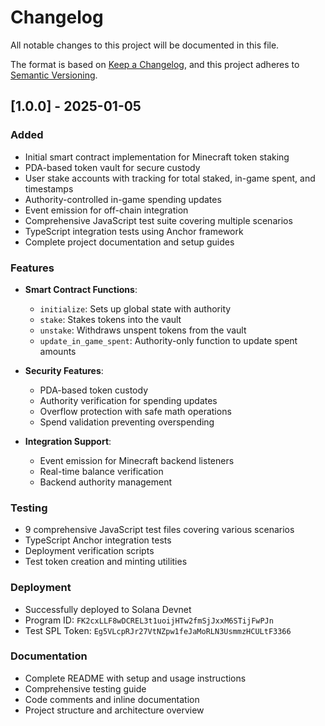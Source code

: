# Changelog

All notable changes to this project will be documented in this file.

The format is based on [Keep a Changelog](https://keepachangelog.com/en/1.0.0/),
and this project adheres to [Semantic Versioning](https://semver.org/spec/v2.0.0.html).

## [1.0.0] - 2025-01-05

### Added
- Initial smart contract implementation for Minecraft token staking
- PDA-based token vault for secure custody
- User stake accounts with tracking for total staked, in-game spent, and timestamps
- Authority-controlled in-game spending updates
- Event emission for off-chain integration
- Comprehensive JavaScript test suite covering multiple scenarios
- TypeScript integration tests using Anchor framework
- Complete project documentation and setup guides

### Features
- **Smart Contract Functions**:
  - `initialize`: Sets up global state with authority
  - `stake`: Stakes tokens into the vault
  - `unstake`: Withdraws unspent tokens from the vault  
  - `update_in_game_spent`: Authority-only function to update spent amounts

- **Security Features**:
  - PDA-based token custody
  - Authority verification for spending updates
  - Overflow protection with safe math operations
  - Spend validation preventing overspending

- **Integration Support**:
  - Event emission for Minecraft backend listeners
  - Real-time balance verification
  - Backend authority management

### Testing
- 9 comprehensive JavaScript test files covering various scenarios
- TypeScript Anchor integration tests
- Deployment verification scripts
- Test token creation and minting utilities

### Deployment
- Successfully deployed to Solana Devnet
- Program ID: `FK2cxLLF8wDCREL3t1uoijHTw2fmSjJxxM6STijFwPJn`
- Test SPL Token: `Eg5VLcpRJr27VtNZpw1feJaMoRLN3UsmmzHCULtF3366`

### Documentation
- Complete README with setup and usage instructions
- Comprehensive testing guide
- Code comments and inline documentation
- Project structure and architecture overview 